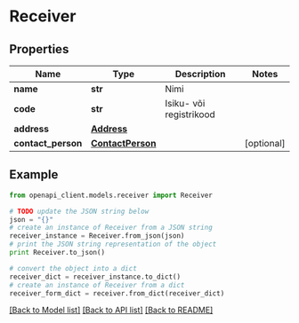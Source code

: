 # Receiver


## Properties
Name | Type | Description | Notes
------------ | ------------- | ------------- | -------------
**name** | **str** | Nimi | 
**code** | **str** | Isiku- või registrikood | 
**address** | [**Address**](Address.md) |  | 
**contact_person** | [**ContactPerson**](ContactPerson.md) |  | [optional] 

## Example

```python
from openapi_client.models.receiver import Receiver

# TODO update the JSON string below
json = "{}"
# create an instance of Receiver from a JSON string
receiver_instance = Receiver.from_json(json)
# print the JSON string representation of the object
print Receiver.to_json()

# convert the object into a dict
receiver_dict = receiver_instance.to_dict()
# create an instance of Receiver from a dict
receiver_form_dict = receiver.from_dict(receiver_dict)
```
[[Back to Model list]](../README.md#documentation-for-models) [[Back to API list]](../README.md#documentation-for-api-endpoints) [[Back to README]](../README.md)


